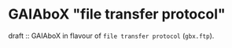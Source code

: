 # GAIAboX "file transfer protocol"

draft :: GAIAboX in flavour of `file transfer protocol` (`gbx.ftp`).

